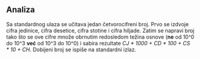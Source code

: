 ## Analiza

Sa standardnog ulaza se učitava jedan četvorocifreni broj. Prvo se izdvoje cifra jedinice, cifra desetice, cifra stotine i cifra hiljade. Zatim se napravi broj tako što se ove cifre množe obrnutim redosledom težina osnove (**ne** od 10^0 do 10^3 **već** od 10^3 do 10^0) i sabira rezultate *CJ &ast; 1000 + CD &ast; 100 + CS &ast; 10 + CH*. Dobijeni broj se ispiše na standardni izlaz.
